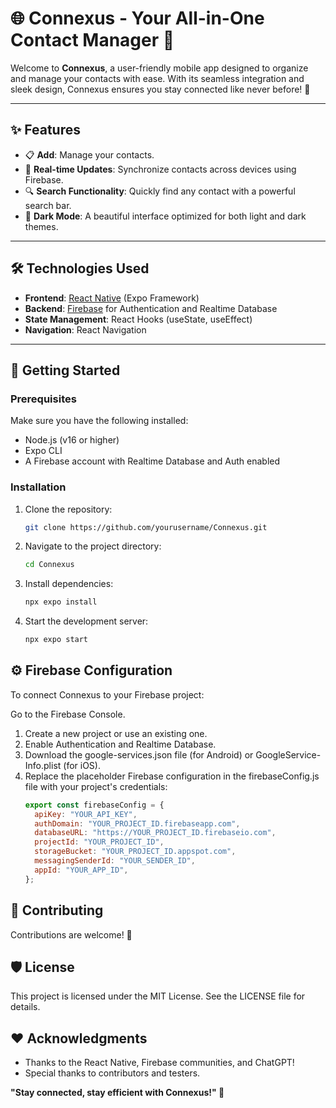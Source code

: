 # 🌐 Connexus - Your All-in-One Contact Manager 📱

Welcome to **Connexus**, a user-friendly mobile app designed to organize and manage your contacts with ease. With its seamless integration and sleek design, Connexus ensures you stay connected like never before! 🚀

---

## ✨ Features
- 📋 **Add**: Manage your contacts.
- 🌟 **Real-time Updates**: Synchronize contacts across devices using Firebase.
- 🔍 **Search Functionality**: Quickly find any contact with a powerful search bar.
- 🎨 **Dark Mode**: A beautiful interface optimized for both light and dark themes.

---

## 🛠️ Technologies Used
- **Frontend**: [React Native](https://reactnative.dev/) (Expo Framework)
- **Backend**: [Firebase](https://firebase.google.com/) for Authentication and Realtime Database
- **State Management**: React Hooks (useState, useEffect)
- **Navigation**: React Navigation

---

## 🚀 Getting Started

### Prerequisites
Make sure you have the following installed:
- Node.js (v16 or higher)
- Expo CLI
- A Firebase account with Realtime Database and Auth enabled

### Installation
1. Clone the repository:
   ```bash
   git clone https://github.com/yourusername/Connexus.git

2. Navigate to the project directory:
   ```bash
   cd Connexus
3. Install dependencies:
   ```bash
   npx expo install
4. Start the development server:
   ```bash
   npx expo start

## ⚙️ Firebase Configuration
To connect Connexus to your Firebase project:

Go to the Firebase Console.
1. Create a new project or use an existing one.
2. Enable Authentication and Realtime Database.
3. Download the google-services.json file (for Android) or GoogleService-Info.plist (for iOS).
4. Replace the placeholder Firebase configuration in the firebaseConfig.js file with your project's credentials:
   ```javascript
   export const firebaseConfig = {
     apiKey: "YOUR_API_KEY",
     authDomain: "YOUR_PROJECT_ID.firebaseapp.com",
     databaseURL: "https://YOUR_PROJECT_ID.firebaseio.com",
     projectId: "YOUR_PROJECT_ID",
     storageBucket: "YOUR_PROJECT_ID.appspot.com",
     messagingSenderId: "YOUR_SENDER_ID",
     appId: "YOUR_APP_ID",
   };

## 🤝 Contributing
Contributions are welcome! 🎉

## 🛡️ License
This project is licensed under the MIT License. See the LICENSE file for details.

## ❤️ Acknowledgments
- Thanks to the React Native, Firebase communities, and ChatGPT!
- Special thanks to contributors and testers.

**"Stay connected, stay efficient with Connexus!" 🌟**

